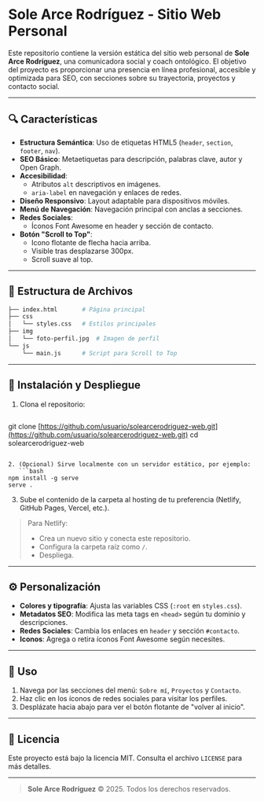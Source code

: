 # Sole Arce Rodríguez - Sitio Web Personal

Este repositorio contiene la versión estática del sitio web personal de **Sole Arce Rodríguez**, una comunicadora social y coach ontológico. El objetivo del proyecto es proporcionar una presencia en línea profesional, accesible y optimizada para SEO, con secciones sobre su trayectoria, proyectos y contacto social.

---

## 🔍 Características

* **Estructura Semántica**: Uso de etiquetas HTML5 (`header`, `section`, `footer`, `nav`).
* **SEO Básico**: Metaetiquetas para descripción, palabras clave, autor y Open Graph.
* **Accesibilidad**:
  * Atributos `alt` descriptivos en imágenes.
  * `aria-label` en navegación y enlaces de redes.
* **Diseño Responsivo**: Layout adaptable para dispositivos móviles.
* **Menú de Navegación**: Navegación principal con anclas a secciones.
* **Redes Sociales**:
  * Íconos Font Awesome en header y sección de contacto.
* **Botón "Scroll to Top"**:
  * Icono flotante de flecha hacia arriba.
  * Visible tras desplazarse 300px.
  * Scroll suave al top.

---

## 📂 Estructura de Archivos

```bash
├── index.html       # Página principal
├── css
│   └── styles.css   # Estilos principales
├── img
│   └── foto-perfil.jpg  # Imagen de perfil
└── js
    └── main.js      # Script para Scroll to Top
```

---

## 🚀 Instalación y Despliegue

1. Clona el repositorio:

   ```bash
   ```

git clone [https://github.com/usuario/solearcerodriguez-web.git](https://github.com/usuario/solearcerodriguez-web.git)
cd solearcerodriguez-web

````

2. (Opcional) Sirve localmente con un servidor estático, por ejemplo:
   ```bash
npm install -g serve
serve .
````

3. Sube el contenido de la carpeta al hosting de tu preferencia (Netlify, GitHub Pages, Vercel, etc.).

> Para Netlify:
>
> * Crea un nuevo sitio y conecta este repositorio.
> * Configura la carpeta raíz como `/`.
> * Despliega.

---

## ⚙️ Personalización

* **Colores y tipografía**: Ajusta las variables CSS (`:root` en `styles.css`).
* **Metadatos SEO**: Modifica las meta tags en `<head>` según tu dominio y descripciones.
* **Redes Sociales**: Cambia los enlaces en `header` y sección `#contacto`.
* **Iconos**: Agrega o retira íconos Font Awesome según necesites.

---

## 📝 Uso

1. Navega por las secciones del menú: `Sobre mí`, `Proyectos` y `Contacto`.
2. Haz clic en los íconos de redes sociales para visitar los perfiles.
3. Desplázate hacia abajo para ver el botón flotante de "volver al inicio".

---

## 🧾 Licencia

Este proyecto está bajo la licencia MIT. Consulta el archivo `LICENSE` para más detalles.

---

> **Sole Arce Rodríguez** © 2025. Todos los derechos reservados.
